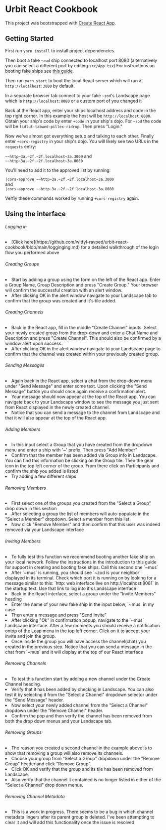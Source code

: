 # Urbit React Cookbook

This project was bootstrapped with [Create React App](https://github.com/facebook/create-react-app).

## Getting Started

First run `yarn install` to install project dependencies.

Then boot a fake `~zod` ship connected to localhost port 8080 (alternatively you can select a different port by editing `src/App.tsx`) For instructions on booting fake ships see [this guide](https://github.com/timlucmiptev/gall-guide/blob/62f4647b614dc201796204a0214629375a1a56bb/workflow.md).

Then run `yarn start` to boot the local React server which will run at `http://localhost:3000` by default.

In a separate browser tab connect to your fake `~zod`'s Landscape page which is `http://localhost:8080` or a custom port of you changed it

Back at the React app, enter your ships localhost address and code in the top right corner. In this example the host will be `http://localhost:8080`. Obtain your ship's code by enter `+code` in your ship's dojo. For `~zod` the code will be `lidlut-tabwed-pillex-ridrup`. Then press "Login."

Now we've almost got everything setup and talking to each other. Finally enter `+cors-registry` in your ship's dojo. You will likely see two URLs in the `requests` entry:

`~~http~3a.~2f.~2f.localhost~3a.3000`
and
`~~http~3a.~2f.~2f.localhost~3a.8080`

You'll need to add it to the approved list by running:

`|cors-approve ~~http~3a.~2f.~2f.localhost~3a.3000`<br>
and<br>
`|cors-approve ~~http~3a.~2f.~2f.localhost~3a.8080`<br>

Verfiy these commands worked by running `+cors-registry` again.

## Using the interface

###### Logging in

<li> [Click here](https://github.com/witfyl-ravped/urbit-react-cookbook/blob/main/logginging.md) for a detailed walkthrough of the login flow you performed above

###### Creating Groups

<li>Start by adding a group using the form on the left of the React app. Enter a Group Name, Group Description and press "Create Group." Your browser will confirm the successful creation with an alert window.<br>
<li>After clicking OK in the alert window navigate to your Landscape tab to confirm that the group was created and it's tile added.<br>

###### Creating Channels

<li>Back in the React app, fill in the middle "Create Channel" inputs. Select your newly created group from the drop-down and enter a Chat Name and Description and press "Create Channel". This should also be confirmed by a window alert upon success.<br>
<li>After clicking OK in the alert window navigate to your Landscape page to confirm that the channel was created within your previously created group.<br>

###### Sending Messages

<li>Again back in the React app, select a chat from the drop-down menu under "Send Message" and enter some text. Upon clicking the "Send Message" button you should once again receive a confirmation alert.<br>
<li>Your message should now appear at the top of the React app. You can navigate back to your Landscape window to see the message you just sent from React displayed in the newly created channel.<br>
<li>Notice that you can send a message to the channel from Landscape and that it will also appear at the top of the React app.<br>

###### Adding Members

<li>In this input select a Group that you have created from the dropdown menu and enter a ship with '~' prefix. Then press "Add Member"<br>
<li>Confirm that the member has been added via Group info in Landscape. You can find this information be clicking on the Group tile. Then the gear icon in the top left corner of the group. From there click on Participants and confirm the ship you added is listed<br>
<li>Try adding a few different ships<br>

###### Removing Members

<li>First select one of the groups you created from the "Select a Group" drop down in this section<br>
<li>After selecting a group the list of members will auto-populate in the "Select a Member" dropdown. Select a member from this list<br>
<li>Now click "Remove Member" and then confirm that this user was indeed removed via your Landscape interface<br>

###### Inviting Members

<li>To fully test this function we recommend booting another fake ship on your local network. Follow the instructions in the introduction to this guide for support in creating and booting fake ships. Call this second one `~mus`<br>
<li>After `~mus` is running, you should see `~zod is your neighbor` displayed in its terminal. Check which port it is running on by looking for a message similar to this: `http: web interface live on http://localhost:8081` in the startup text. Use that link to log into it's Landscape interface<br>
<li>Back in the React interface, select a group under the "Invite Members" heading<br>
<li>Enter the name of your new fake ship in the input below, `~mus` in my case<br>
<li>Then enter a message and press "Send Invite"<br>
<li>After clicking "Ok" in confirmation popup, navigate to the `~mus` Landscape interface. After a few moments you should receive a notification ontop of the Leap menu in the top left corner. Click on it to accept your invite and join the group.<br>
<li>Once inside the group you will have access the channel(chat) you created in the previous step. Notice that you can send a message in the chat from `~mus` and it will display at the top of our React interface<br>

###### Removing Channels

<li>To test this function start by adding a new channel under the Create Channel heading.<br>
<li>Verify that it has been added by checking in Landscape. You can also test it by selecting it from the "Select a Channel" dropdown selector under the "Send Message" header.<br>
<li>Now select your newly added channel from the "Select a Channel" dropdown under the "Remove Channel" header.<br>
<li>Confirm the pop and then verify the channel has been removed from both the drop down menus and your Landscape tab.<br>

###### Removing Groups

<li>The reason you created a second channel in the example above is to show that removing a group will also remove its channels.<br>
<li>Choose your group from "Select a Group" dropdown under the "Remove Group" header and click "Remove Group".<br>
<li>Click OK and verify that the group and its tile has been removed from Landscape.<br>
<li>Also verify that the channel it contained is no longer listed in either of the "Select a Channel" drop down menus.<br>

###### Removing Channel Metadata

<li>This is a work in progress. There seems to be a bug in which channel metadata lingers after its parent group is deleted. I've been attempting to clear it and will add this functionality once the issue is resolved
